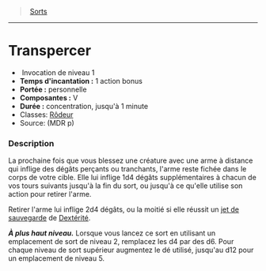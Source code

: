 ﻿---
!Spell
Family: SpellHD
Level: 1
Type: Invocation
CastingTime: 1 action bonus
Range: personnelle
Components: V
Duration: concentration, jusqu'à 1 minute
Classes: '[Rôdeur](hd_ranger.md)'
Id: spells_hd.md#transpercer
ParentLink: spells_hd.md#sorts
Name: Transpercer
ParentName: Sorts
NameLevel: 1
Source: (MDR p)
Attributes: {}
---
> [Sorts](hd_spells.md)

---

# Transpercer

-  Invocation de niveau 1
- **Temps d'incantation :** 1 action bonus
- **Portée :** personnelle
- **Composantes :** V
- **Durée :** concentration, jusqu'à 1 minute
- Classes: [Rôdeur](hd_ranger.md)
- Source: (MDR p)

### Description

La prochaine fois que vous blessez une créature avec une arme à distance qui inflige des dégâts perçants ou tranchants, l'arme reste fichée dans le corps de votre cible. Elle lui inflige 1d4 dégâts supplémentaires à chacun de vos tours suivants jusqu'à la fin du sort, ou jusqu'à ce qu'elle utilise son action pour retirer l'arme.

Retirer l'arme lui inflige 2d4 dégâts, ou la moitié si elle réussit un [jet de sauvegarde](hd_abilities_jets_de_sauvegarde.md) de [Dextérité](hd_abilities_dexterity.md).

**_À plus haut niveau._** Lorsque vous lancez ce sort en utilisant un emplacement de sort de niveau 2, remplacez les d4 par des d6. Pour chaque niveau de sort supérieur augmentez le dé utilisé, jusqu'au d12 pour un emplacement de niveau 5.

